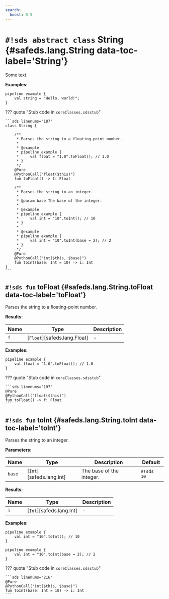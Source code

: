 ```yaml
---
search:
  boost: 0.5
---
```


# `#!sds abstract class` String {#safeds.lang.String data-toc-label='String'}

Some text.

**Examples:**

```sds
pipeline example {
    val string = "Hello, world!";
}
```

??? quote "Stub code in `coreClasses.sdsstub`"

    ```sds linenums="187"
    class String {

        /**
         * Parses the string to a floating-point number.
         *
         * @example
         * pipeline example {
         *     val float = "1.0".toFloat(); // 1.0
         * }
         */
        @Pure
        @PythonCall("float($this)")
        fun toFloat() -> f: Float

        /**
         * Parses the string to an integer.
         *
         * @param base The base of the integer.
         *
         * @example
         * pipeline example {
         *     val int = "10".toInt(); // 10
         * }
         *
         * @example
         * pipeline example {
         *     val int = "10".toInt(base = 2); // 2
         * }
         */
        @Pure
        @PythonCall("int($this, $base)")
        fun toInt(base: Int = 10) -> i: Int
    }
    ```

## `#!sds fun` toFloat {#safeds.lang.String.toFloat data-toc-label='toFloat'}

Parses the string to a floating-point number.

**Results:**

| Name | Type | Description |
|------|------|-------------|
| `f` | [`Float`][safeds.lang.Float] | - |

**Examples:**

```sds
pipeline example {
    val float = "1.0".toFloat(); // 1.0
}
```

??? quote "Stub code in `coreClasses.sdsstub`"

    ```sds linenums="197"
    @Pure
    @PythonCall("float($this)")
    fun toFloat() -> f: Float
    ```

## `#!sds fun` toInt {#safeds.lang.String.toInt data-toc-label='toInt'}

Parses the string to an integer.

**Parameters:**

| Name | Type | Description | Default |
|------|------|-------------|---------|
| `base` | [`Int`][safeds.lang.Int] | The base of the integer. | `#!sds 10` |

**Results:**

| Name | Type | Description |
|------|------|-------------|
| `i` | [`Int`][safeds.lang.Int] | - |

**Examples:**

```sds
pipeline example {
    val int = "10".toInt(); // 10
}
```
```sds
pipeline example {
    val int = "10".toInt(base = 2); // 2
}
```

??? quote "Stub code in `coreClasses.sdsstub`"

    ```sds linenums="216"
    @Pure
    @PythonCall("int($this, $base)")
    fun toInt(base: Int = 10) -> i: Int
    ```
